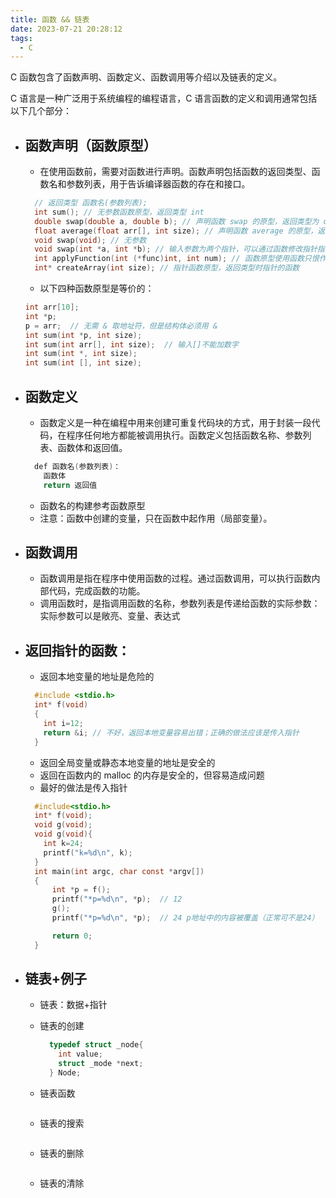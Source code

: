 ```yaml
---
title: 函数 && 链表
date: 2023-07-21 20:28:12
tags:
  - C
---
```


C 函数包含了函数声明、函数定义、函数调用等介绍以及链表的定义。

<!--more-->

C 语言是一种广泛用于系统编程的编程语言，C 语言函数的定义和调用通常包括以下几个部分：

- ## 函数声明（函数原型）

  - 在使用函数前，需要对函数进行声明。函数声明包括函数的返回类型、函数名和参数列表，用于告诉编译器函数的存在和接口。

  ```C
    // 返回类型 函数名(参数列表);
    int sum(); // 无参数函数原型，返回类型 int
    double swap(double a, double b); // 声明函数 swap 的原型，返回类型为 double，参数列表为两个 double 类型参数
    float average(float arr[], int size); // 声明函数 average 的原型，返回类型 float，参数列表是数组 arr，但是 arr 的长度必须通过 int size 输入
    void swap(void); // 无参数
    void swap(int *a, int *b); // 输入参数为两个指针，可以通过函数修改指针指向的值
    int applyFunction(int (*func)int, int num); // 函数原型使用函数只恨作为参数，函数指针指向一个接受整数参数并返回整数值的函数
    int* createArray(int size); // 指针函数原型，返回类型时指针的函数
  ```

  - 以下四种函数原型是等价的：

  ```C
  int arr[10];
  int *p;
  p = arr;  // 无需 & 取地址符，但是结构体必须用 &
  int sum(int *p, int size);
  int sum(int arr[], int size);  // 输入[]不能加数字
  int sum(int *, int size);
  int sum(int [], int size);
  ```

- ## 函数定义
  - 函数定义是一种在编程中用来创建可重复代码块的方式，用于封装一段代码，在程序任何地方都能被调用执行。函数定义包括函数名称、参数列表、函数体和返回值。
  ```C
    def 函数名(参数列表)：
      函数体
      return 返回值
  ```
  - 函数名的构建参考函数原型
  - 注意：函数中创建的变量，只在函数中起作用（局部变量）。
- ## 函数调用

  - 函数调用是指在程序中使用函数的过程。通过函数调用，可以执行函数内部代码，完成函数的功能。
  - 调用函数时，是指调用函数的名称，参数列表是传递给函数的实际参数：实际参数可以是敞亮、变量、表达式

- ## 返回指针的函数：

  - 返回本地变量的地址是危险的

  ```C
    #include <stdio.h>
    int* f(void)
    {
      int i=12;
      return &i; // 不好，返回本地变量容易出错；正确的做法应该是传入指针
    }
  ```

  - 返回全局变量或静态本地变量的地址是安全的
  - 返回在函数内的 malloc 的内存是安全的，但容易造成问题
  - 最好的做法是传入指针

  ```C
    #include<stdio.h>
    int* f(void);
    void g(void);
    void g(void){
      int k=24;
      printf("k=%d\n", k);
    }
    int main(int argc, char const *argv[])
    {
        int *p = f();
        printf("*p=%d\n", *p);  // 12
        g();
        printf("*p=%d\n", *p);  // 24 p地址中的内容被覆盖（正常可不是24）

        return 0;
    }
  ```

- ## 链表+例子

  - 链表：数据+指针
  - 链表的创建
    ```C
      typedef struct _node{
        int value;
        struct _mode *next;
      } Node;
    ```
  - 链表函数

    ```C

    ```

  - 链表的搜索

    ```C

    ```

  - 链表的删除

    ```C

    ```

  - 链表的清除

    ```C

    ```

